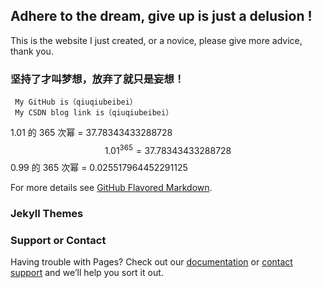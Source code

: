 ## Adhere to the dream, give up is just a delusion !
This is the website I just created, or a novice, please give more advice, thank you.

### 坚持了才叫梦想，放弃了就只是妄想！


```
 My GitHub is（qiuqiubeibei）
 My CSDN blog link is（qiuqiubeibei）
```

1.01 的 365 次幂 = 37.78343433288728
$$ 1.01^{365} = 37.78343433288728 $$
0.99 的 365 次幂 = 0.025517964452291125



For more details see [GitHub Flavored Markdown](https://guides.github.com/features/mastering-markdown/).

### Jekyll Themes



### Support or Contact

Having trouble with Pages? Check out our [documentation](https://help.github.com/categories/github-pages-basics/) or [contact support](https://github.com/contact) and we’ll help you sort it out.
